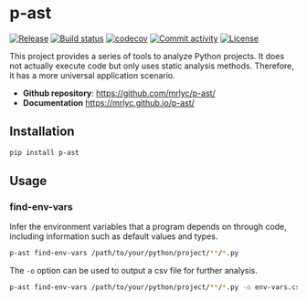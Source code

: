 # p-ast

[![Release](https://img.shields.io/github/v/release/mrlyc/p-ast)](https://img.shields.io/github/v/release/mrlyc/p-ast)
[![Build status](https://img.shields.io/github/actions/workflow/status/mrlyc/p-ast/main.yml?branch=main)](https://github.com/mrlyc/p-ast/actions/workflows/main.yml?query=branch%3Amain)
[![codecov](https://codecov.io/gh/mrlyc/p-ast/branch/main/graph/badge.svg)](https://codecov.io/gh/mrlyc/p-ast)
[![Commit activity](https://img.shields.io/github/commit-activity/m/mrlyc/p-ast)](https://img.shields.io/github/commit-activity/m/mrlyc/p-ast)
[![License](https://img.shields.io/github/license/mrlyc/p-ast)](https://img.shields.io/github/license/mrlyc/p-ast)

This project provides a series of tools to analyze Python projects. It does not actually execute code but only uses
static analysis methods. Therefore, it has a more universal application scenario.

- **Github repository**: <https://github.com/mrlyc/p-ast/>
- **Documentation** <https://mrlyc.github.io/p-ast/>

## Installation

```bash
pip install p-ast
```

## Usage

### find-env-vars

Infer the environment variables that a program depends on through code, including information such as default values and
types.

```bash
p-ast find-env-vars /path/to/your/python/project/**/*.py
```

The `-o` option can be used to output a csv file for further analysis.

```bash
p-ast find-env-vars /path/to/your/python/project/**/*.py -o env-vars.csv
```